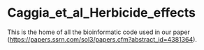# Caggia_et_al_Herbicide_effects
This is the home of all the bioinformatic code used in our paper (https://papers.ssrn.com/sol3/papers.cfm?abstract_id=4381364).
